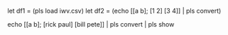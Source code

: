 
let df1 = (pls load iwv.csv)
let df2 = (echo [[a b]; [1 2] [3 4]] | pls convert)

echo [[a b]; [rick paul] [bill pete]] | pls convert | pls show
